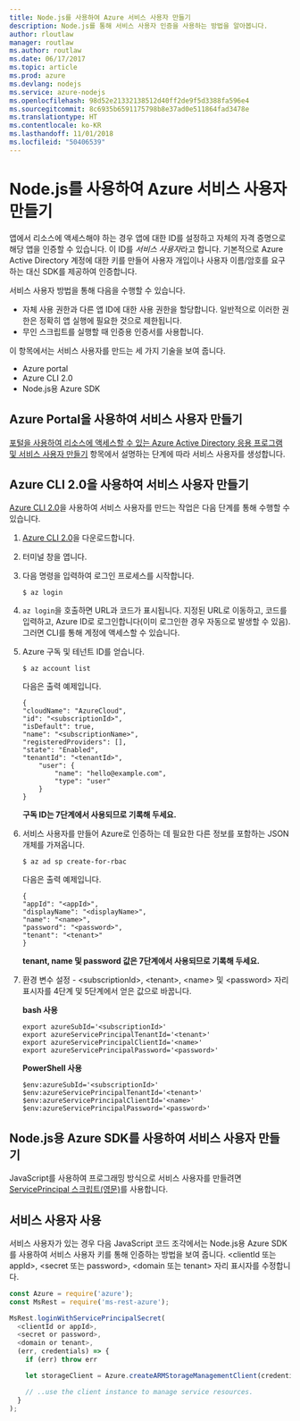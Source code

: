 ```yaml
---
title: Node.js를 사용하여 Azure 서비스 사용자 만들기
description: Node.js를 통해 서비스 사용자 인증을 사용하는 방법을 알아봅니다.
author: rloutlaw
manager: routlaw
ms.author: routlaw
ms.date: 06/17/2017
ms.topic: article
ms.prod: azure
ms.devlang: nodejs
ms.service: azure-nodejs
ms.openlocfilehash: 98d52e21332138512d40ff2de9f5d3388fa596e4
ms.sourcegitcommit: 8c6935b6591175798b8e37ad0e511864fad3478e
ms.translationtype: HT
ms.contentlocale: ko-KR
ms.lasthandoff: 11/01/2018
ms.locfileid: "50406539"
---
```

# <a name="create-an-azure-service-principal-with-nodejs"></a>Node.js를 사용하여 Azure 서비스 사용자 만들기 

앱에서 리소스에 액세스해야 하는 경우 앱에 대한 ID를 설정하고 자체의 자격 증명으로 해당 앱을 인증할 수 있습니다. 이 ID를 *서비스 사용자*라고 합니다. 기본적으로 Azure Active Directory 계정에 대한 키를 만들어 사용자 개입이나 사용자 이름/암호를 요구하는 대신 SDK를 제공하여 인증합니다.

서비스 사용자 방법을 통해 다음을 수행할 수 있습니다.
- 자체 사용 권한과 다른 앱 ID에 대한 사용 권한을 할당합니다. 일반적으로 이러한 권한은 정확히 앱 실행에 필요한 것으로 제한됩니다.
- 무인 스크립트를 실행할 때 인증용 인증서를 사용합니다.

이 항목에서는 서비스 사용자를 만드는 세 가지 기술을 보여 줍니다.

- Azure portal
- Azure CLI 2.0
- Node.js용 Azure SDK

## <a name="create-a-service-principal-using-the-azure-portal"></a>Azure Portal을 사용하여 서비스 사용자 만들기

[포털을 사용하여 리소스에 액세스할 수 있는 Azure Active Directory 응용 프로그램 및 서비스 사용자 만들기](https://azure.microsoft.com/documentation/articles/resource-group-create-service-principal-portal/) 항목에서 설명하는 단계에 따라 서비스 사용자를 생성합니다.

## <a name="create-a-service-principal-using-the-azure-cli-20"></a>Azure CLI 2.0을 사용하여 서비스 사용자 만들기

[Azure CLI 2.0](https://docs.microsoft.com/cli/azure/install-az-cli2)을 사용하여 서비스 사용자를 만드는 작업은 다음 단계를 통해 수행할 수 있습니다.

1. [Azure CLI 2.0](https://docs.microsoft.com/cli/azure/install-az-cli2)을 다운로드합니다.

2. 터미널 창을 엽니다.

3. 다음 명령을 입력하여 로그인 프로세스를 시작합니다.

    ```shell
    $ az login
    ```

4. `az login`을 호출하면 URL과 코드가 표시됩니다. 지정된 URL로 이동하고, 코드를 입력하고, Azure ID로 로그인합니다(이미 로그인한 경우 자동으로 발생할 수 있음). 그러면 CLI를 통해 계정에 액세스할 수 있습니다.

5. Azure 구독 및 테넌트 ID를 얻습니다.

    ```shell
    $ az account list
    ```

    다음은 출력 예제입니다.

    ```shell
    {
    "cloudName": "AzureCloud",
    "id": "<subscriptionId>",
    "isDefault": true,
    "name": "<subscriptionName>",
    "registeredProviders": [],
    "state": "Enabled",
    "tenantId": "<tenantId>",
        "user": {
            "name": "hello@example.com",
            "type": "user"
        }
    }
    ```

    **구독 ID는 7단계에서 사용되므로 기록해 두세요.**

6. 서비스 사용자를 만들어 Azure로 인증하는 데 필요한 다른 정보를 포함하는 JSON 개체를 가져옵니다.

    ```shell
    $ az ad sp create-for-rbac
    ```

    다음은 출력 예제입니다.

    ```shell
    {
    "appId": "<appId>",
    "displayName": "<displayName>",
    "name": "<name>",
    "password": "<password>",
    "tenant": "<tenant>"
    }
    ```

    **tenant, name 및 password 값은 7단계에서 사용되므로 기록해 두세요.**

7. 환경 변수 설정 - &lt;subscriptionId>, &lt;tenant>, &lt;name> 및 &lt;password> 자리 표시자를 4단계 및 5단계에서 얻은 값으로 바꿉니다. 

    **bash 사용**

    ```shell
    export azureSubId='<subscriptionId>'
    export azureServicePrincipalTenantId='<tenant>'
    export azureServicePrincipalClientId='<name>'
    export azureServicePrincipalPassword='<password>'
    ```

    **PowerShell 사용**

    ```shell
    $env:azureSubId='<subscriptionId>'
    $env:azureServicePrincipalTenantId='<tenant>'
    $env:azureServicePrincipalClientId='<name>'
    $env:azureServicePrincipalPassword='<password>'
    ```

## <a name="create-a-service-principal-using-the-azure-sdk-for-nodejs"></a>Node.js용 Azure SDK를 사용하여 서비스 사용자 만들기

JavaScript를 사용하여 프로그래밍 방식으로 서비스 사용자를 만들려면 [ServicePrincipal 스크립트(영문)](https://github.com/Azure/azure-sdk-for-node/tree/master/Documentation/ServicePrincipal)를 사용합니다.   

## <a name="using-the-service-principal"></a>서비스 사용자 사용

서비스 사용자가 있는 경우 다음 JavaScript 코드 조각에서는 Node.js용 Azure SDK를 사용하여 서비스 사용자 키를 통해 인증하는 방법을 보여 줍니다. &lt;clientId 또는 appId>, &lt;secret 또는 password>, &lt;domain 또는 tenant> 자리 표시자를 수정합니다.

```javascript
const Azure = require('azure');
const MsRest = require('ms-rest-azure');

MsRest.loginWithServicePrincipalSecret(
  <clientId or appId>,
  <secret or password>,
  <domain or tenant>,
  (err, credentials) => {
    if (err) throw err

    let storageClient = Azure.createARMStorageManagementClient(credentials, '<azure-subscription-id>');

    // ..use the client instance to manage service resources.
  }
);
```
